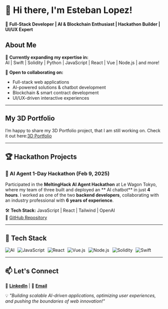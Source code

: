# 👋 Hi there, I'm Esteban Lopez!  

🚀 **Full-Stack Developer | AI & Blockchain Enthusiast | Hackathon Builder | UI/UX Expert**  

## About Me  
🌱 **Currently expanding my expertise in:**  
AI | Swift | Solidity | Python | JavaScript | React | Vue | Node.js | and more!  

💞️ **Open to collaborating on:**  
- Full-stack web applications
- AI-powered solutions & chatbot development
- Blockchain & smart contract development  
- UI/UX-driven interactive experiences  

---

## My 3D Portfolio  

I’m happy to share my 3D Portfolio project, that I am still working on. 
Check it out here:<a href="https://lopezesteban.netlify.app/" target="_blank">3D Portfolio</a>

---

## 🏆 Hackathon Projects  

### 🚀 AI Agent 1-Day Hackathon (Feb 9, 2025)  
Participated in the **MeltingHack AI Agent Hackathon** at Le Wagon Tokyo, where my team of three built and deployed an ** AI chatbot** in just **4 hours**. I worked as one of the two **backend developers**, collaborating with an industry professional with **6 years of experience**.  

🛠 **Tech Stack:** JavaScript | React | Tailwind | OpenAI  
🔗 [GitHub Repository](https://github.com/lopezwebdev/team6)  

---

## 🔧 Tech Stack  
<div style="display: flex; gap: 10px;">
  <img src="https://img.shields.io/badge/Artificial%20Intelligence-008080?style=flat&logo=openai&logoColor=white" alt="AI">
  <img src="https://img.shields.io/badge/JavaScript-F7DF1E?style=flat&logo=javascript&logoColor=black" alt="JavaScript">
  <img src="https://img.shields.io/badge/React-61DAFB?style=flat&logo=react&logoColor=black" alt="React">
  <img src="https://img.shields.io/badge/Vue.js-4FC08D?style=flat&logo=vue.js&logoColor=white" alt="Vue.js">
  <img src="https://img.shields.io/badge/Node.js-339933?style=flat&logo=node.js&logoColor=white" alt="Node.js">
  <img src="https://img.shields.io/badge/Solidity-363636?style=flat&logo=solidity&logoColor=white" alt="Solidity">
  <img src="https://img.shields.io/badge/Swift-FA7343?style=flat&logo=swift&logoColor=white" alt="Swift">
</div>


---

## 📫 Let's Connect  
🔗 **[LinkedIn](https://www.linkedin.com/in/esteban-lopez-webdev/)** | 📧 **[Email](mailto:hello@lopezesteban.me)**  

💡 *"Building scalable AI-driven applications, optimizing user experiences, and pushing the boundaries of web innovation!"*  


